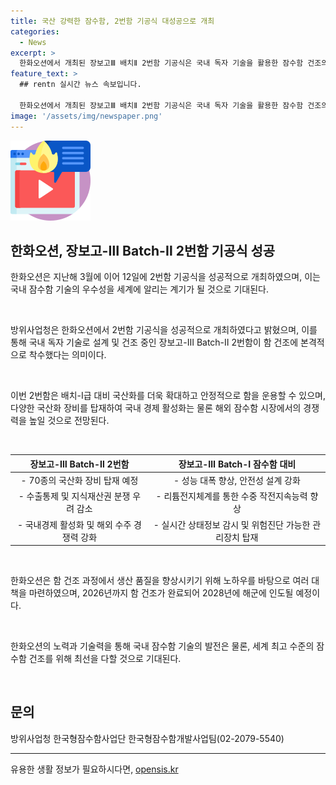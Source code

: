 ```yaml
---
title: 국산 강력한 잠수함, 2번함 기공식 대성공으로 개최
categories:
  - News
excerpt: >
  한화오션에서 개최된 장보고Ⅲ 배치Ⅱ 2번함 기공식은 국내 독자 기술을 활용한 잠수함 건조의 중요한 단계로, 국산화와 안정적인 운용을 강조했다. 이번 2번함은 국내 기술을 활용해 안정적인 운용이 가능하며, 고가의 수입 장비와 부품을 대체하여 국내 경제 활성화에 도움을 줄 것으로 기대된다. 또한, 한화오션은 노하우를 토대로 안전성을 강화하고 생산 품질을 향상시켰다. 2028년에는 해군에 인도될 예정이며, 이로써 국내 잠수함 건조 기술의 우수성을 알릴 것으로 기대된다.
feature_text: >
  ## rentn 실시간 뉴스 속보입니다.

  한화오션에서 개최된 장보고Ⅲ 배치Ⅱ 2번함 기공식은 국내 독자 기술을 활용한 잠수함 건조의 중요한 단계로, 국산화와 안정적인 운용을 강조했다. 이번 2번함은 국내 기술을 활용해 안정적인 운용이 가능하며, 고가의 수입 장비와 부품을 대체하여 국내 경제 활성화에 도움을 줄 것으로 기대된다. 또한, 한화오션은 노하우를 토대로 안전성을 강화하고 생산 품질을 향상시켰다. 2028년에는 해군에 인도될 예정이며, 이로써 국내 잠수함 건조 기술의 우수성을 알릴 것으로 기대된다.
image: '/assets/img/newspaper.png'
---
```


<p><img src="/assets/img/news.png" alt="rentncar 속보" /></p>

<h2 data-ke-size="size26">한화오션, 장보고-Ⅲ Batch-Ⅱ 2번함 기공식 성공</h2>

<p data-ke-size="size16">한화오션은 지난해 3월에 이어 12일에 2번함 기공식을 성공적으로 개최하였으며, 이는 국내 잠수함 기술의 우수성을 세계에 알리는 계기가 될 것으로 기대된다.</p>

<p data-ke-size="size16">&nbsp;</p>

<p data-ke-size="size16">방위사업청은 한화오션에서 2번함 기공식을 성공적으로 개최하였다고 밝혔으며, 이를 통해 국내 독자 기술로 설계 및 건조 중인 장보고-Ⅲ Batch-Ⅱ 2번함이 함 건조에 본격적으로 착수했다는 의미이다.</p>

<p data-ke-size="size16">&nbsp;</p>

<p data-ke-size="size16">이번 2번함은 배치-I급 대비 국산화를 더욱 확대하고 안정적으로 함을 운용할 수 있으며, 다양한 국산화 장비를 탑재하여 국내 경제 활성화는 물론 해외 잠수함 시장에서의 경쟁력을 높일 것으로 전망된다.</p>

<p data-ke-size="size16">&nbsp;</p>

<table>
<thead>
<tr>
<th style="text-align: center;">장보고-Ⅲ Batch-Ⅱ 2번함</th>
<th style="text-align: center;">장보고-Ⅲ Batch-I 잠수함 대비</th>
</tr>
</thead>
<tbody>
<tr>
<td style="text-align: center;">- 70종의 국산화 장비 탑재 예정</td>
<td style="text-align: center;">- 성능 대폭 향상, 안전성 설계 강화</td>
</tr>
<tr>
<td style="text-align: center;">- 수출통제 및 지식재산권 분쟁 우려 감소</td>
<td style="text-align: center;">- 리튬전지체계를 통한 수중 작전지속능력 향상</td>
</tr>
<tr>
<td style="text-align: center;">- 국내경제 활성화 및 해외 수주 경쟁력 강화</td>
<td style="text-align: center;">- 실시간 상태정보 감시 및 위험진단 가능한 관리장치 탑재</td>
</tr>
</tbody>
</table>

<p data-ke-size="size16">&nbsp;</p>

<p data-ke-size="size16">한화오션은 함 건조 과정에서 생산 품질을 향상시키기 위해 노하우를 바탕으로 여러 대책을 마련하였으며, 2026년까지 함 건조가 완료되어 2028년에 해군에 인도될 예정이다.</p>

<p data-ke-size="size16">&nbsp;</p>

<p data-ke-size="size16">한화오션의 노력과 기술력을 통해 국내 잠수함 기술의 발전은 물론, 세계 최고 수준의 잠수함 건조를 위해 최선을 다할 것으로 기대된다.</p>

<p data-ke-size="size16">&nbsp;</p>

<h2 data-ke-size="size26">문의</h2>

<p data-ke-size="size16">방위사업청 한국형잠수함사업단 한국형잠수함개발사업팀(02-2079-5540)</p>

<hr>

<p data-ke-size="size16"></p>
유용한 생활 정보가 필요하시다면, <a href="https://opensis.kr" rel="dofollow">opensis.kr</a>


